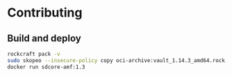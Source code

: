 # Contributing

## Build and deploy

```bash
rockcraft pack -v
sudo skopeo --insecure-policy copy oci-archive:vault_1.14.3_amd64.rock docker-daemon:vault:1.14.3
docker run sdcore-amf:1.3
```
